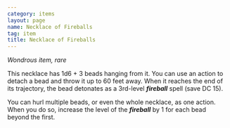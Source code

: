 ```yaml
---
category: items
layout: page
name: Necklace of Fireballs 
tag: item
title: Necklace of Fireballs 
---
```


_Wondrous item, rare_ 

This necklace has 1d6 + 3 beads hanging from it. You can use an action to detach a bead and throw it up to 60 feet away. When it reaches the end of its trajectory, the bead detonates as a 3rd-level **_fireball_** spell (save DC 15).

You can hurl multiple beads, or even the whole necklace, as one action. When you do so, increase the level of the **_fireball_** by 1 for each bead beyond the first.

